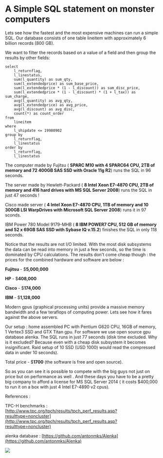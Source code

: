 # A Simple SQL statement on monster computers #

Lets see how the fastest and the most expensive machines can run a simple SQL.
Our database consists of one table lineitem with approximately 6 billion records (800 GB).

We want to filter the records based on a value of a field and then group the results by other fields:
  
    select 
    	l_returnflag,
    	l_linestatus,
    	sum(l_quantity) as sum_qty,
    	sum(l_extendedprice) as sum_base_price,
    	sum(l_extendedprice * (1 - l_discount)) as sum_disc_price,
    	sum(l_extendedprice * (1 - l_discount) * (1 + l_tax)) as sum_charge,
    	avg(l_quantity) as avg_qty,
    	avg(l_extendedprice) as avg_price,
    	avg(l_discount) as avg_disc,
    	count(*) as count_order
    from
    	lineitem
    where
    	l_shipdate <= 19980902
    group by
    	l_returnflag,
    	l_linestatus
    order by
    	l_returnflag,
    	l_linestatus
	
The computer made by Fujitsu ( **SPARC M10 with 4 SPARC64 CPU, 2TB of memory and 72 400GB SAS SSD  with Oracle 11g R2**) runs the SQL in 96 seconds. 

The server made by Hewlett-Packard ( **8 Intel Xeon E7-4870 CPU, 2TB of memory and 416 hard drives with MS SQL Server 2008**)  runs the SQL in just 47 seconds !

Cisco made server ( **4 Intel Xeon E7-4870 CPU, 1TB of memory and 10 300GB LSI WarpDrives   with Microsoft SQL Server 2008**)  runs it in 97 sconds.

IBM Power 780 Model 9179-MHB ( **8 IBM POWER7 CPU, 512 GB of memory and 52 x 69GB SAS SSD with Sybase IQ v.15.2**) finishes the SQL in only 118 seconds.

Notice that the results are not I/O limited. With the most disk subsystems the data can be read into memory in just a few seconds,
so the time is dominated by CPU calculations. The results don't come cheap though : the prices for the combined hardware and software are below :

**Fujitsu** - $**5,000,000** 

**HP** - $**408,000**

**Cisco** - $**174,000**
 
**IBM** - $**1,128,000**

Modern gpus (graphical processing units) provide a massive memory bandwidth and a few teraflops of computing power. Lets see how it fares against the above servers.

Our setup : home assembled PC with Pentium G620 CPU, 16GB of memory, 1 Vertex3 SSD and GTX Titan gpu. For software we use open source gpu database alenka.
The SQL runs in just 77 seconds (disk time excluded. Why is it excluded? Because even with a cheap disk subsystem it becomes insignificant. Raid setup of 10 SSD (USD 1000) would read the compressed data in under 10 seconds).

Total price - $**1700** (the software is free and open source). 

So as you can see it is possible to compete with the big guys not just on price but on performance as well .
And these days you have to be a pretty big company to afford a license for MS SQL Server 2014 ( it costs $400,000 to run it on a box with just 4 Intel E7-4890 v2 cpus).

References :

TPC-H benchmarks : [http://www.tpc.org/tpch/results/tpch_perf_results.asp?resulttype=noncluster](http://www.tpc.org/tpch/results/tpch_perf_results.asp?resulttype=noncluster)

alenka database : [https://github.com/antonmks/Alenka](https://github.com/antonmks/Alenka)

![](http://sm1ttysm1t.com/wp-content/uploads/2014/04/COL_LOGO-100x100.jpg)








